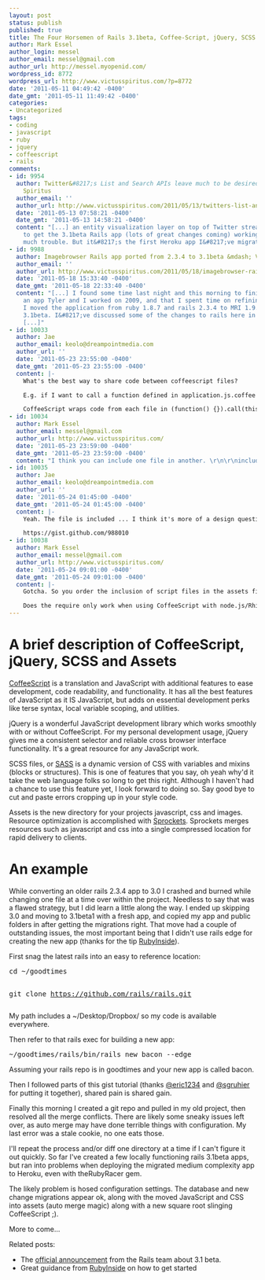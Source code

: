 ```yaml
---
layout: post
status: publish
published: true
title: The Four Horsemen of Rails 3.1beta, Coffee-Script, jQuery, SCSS and Assets
author: Mark Essel
author_login: messel
author_email: messel@gmail.com
author_url: http://messel.myopenid.com/
wordpress_id: 8772
wordpress_url: http://www.victusspiritus.com/?p=8772
date: '2011-05-11 04:49:42 -0400'
date_gmt: '2011-05-11 11:49:42 -0400'
categories:
- Uncategorized
tags:
- coding
- javascript
- ruby
- jquery
- coffeescript
- rails
comments:
- id: 9954
  author: Twitter&#8217;s List and Search APIs leave much to be desired &mdash; Victus
    Spiritus
  author_email: ''
  author_url: http://www.victusspiritus.com/2011/05/13/twitters-list-and-search-apis-leave-much-to-be-desired/
  date: '2011-05-13 07:58:21 -0400'
  date_gmt: '2011-05-13 14:58:21 -0400'
  content: "[...] an entity visualization layer on top of Twitter streams. I was able
    to get the 3.1beta Rails app (lots of great changes coming) working locally without
    much trouble. But it&#8217;s the first Heroku app I&#8217;ve migrated from [...]"
- id: 9988
  author: Imagebrowser Rails app ported from 2.3.4 to 3.1beta &mdash; Victus Spiritus
  author_email: ''
  author_url: http://www.victusspiritus.com/2011/05/18/imagebrowser-rails-app-ported-from-2-3-4-to-3-1beta/
  date: '2011-05-18 15:33:40 -0400'
  date_gmt: '2011-05-18 22:33:40 -0400'
  content: "[...] I found some time last night and this morning to finish migrating
    an app Tyler and I worked on 2009, and that I spent time on refining in 2010.
    I moved the application from ruby 1.8.7 and rails 2.3.4 to MRI 1.9.2 and rails
    3.1beta. I&#8217;ve discussed some of the changes to rails here in the past week.
    [...]"
- id: 10033
  author: Jae
  author_email: keolo@dreampointmedia.com
  author_url: ''
  date: '2011-05-23 23:55:00 -0400'
  date_gmt: '2011-05-23 23:55:00 -0400'
  content: |-
    What's the best way to share code between coffeescript files? 

    E.g. if I want to call a function defined in application.js.coffee from anotherfile.js.coffee.

    CoffeeScript wraps code from each file in (function() {}).call(this); to avoid namespacing conflicts.
- id: 10034
  author: Mark Essel
  author_email: messel@gmail.com
  author_url: http://www.victusspiritus.com/
  date: '2011-05-23 23:59:00 -0400'
  date_gmt: '2011-05-23 23:59:00 -0400'
  content: "I think you can include one file in another. \r\n\r\ninclude \"utils\""
- id: 10035
  author: Jae
  author_email: keolo@dreampointmedia.com
  author_url: ''
  date: '2011-05-24 01:45:00 -0400'
  date_gmt: '2011-05-24 01:45:00 -0400'
  content: |-
    Yeah. The file is included ... I think it's more of a design question. Here's what I found that works:

    https://gist.github.com/988010
- id: 10038
  author: Mark Essel
  author_email: messel@gmail.com
  author_url: http://www.victusspiritus.com/
  date: '2011-05-24 09:01:00 -0400'
  date_gmt: '2011-05-24 09:01:00 -0400'
  content: |-
    Gotcha. So you order the inclusion of script files in the assets file.

    Does the require only work when using CoffeeScript with node.js/Rhino/ other js servers? I thought that would be a great way to include coffeescript libraries.
---
```

<h1>A brief description of CoffeeScript, jQuery, SCSS and Assets</h1>
<p><a href="http://www.victusspiritus.com/2011/05/06/wakeup-with-a-fresh-cup-of-coffeescript/">CoffeeScript</a> is a translation and JavaScript with additional features to ease development, code readability, and functionality. It has all the best features of JavaScript as it IS JavaScript, but adds on essential development perks like terse syntax, local variable scoping, and utilities.</p>
<p>jQuery is a wonderful JavaScript development library which works smoothly with or without CoffeeScript. For my personal development usage, jQuery gives me a consistent selector and reliable cross browser interface functionality. It's a great resource for any JavaScript work.</p>
<p>SCSS files, or <a href="http://sass-lang.com/">SASS</a> is a dynamic version of CSS with variables and mixins (blocks or structures). This is one of features that you say, oh yeah why'd it take the web language folks so long to get this right. Although I haven't had a chance to use this feature yet, I look forward to doing so. Say good bye to cut and paste errors cropping up in your style code.<br />
<script src="https://gist.github.com/975057.js"> </script></p>
<p>Assets is the new directory for your projects javascript, css and images. Resource optimization is accomplished with <a href="http://getsprockets.org/">Sprockets</a>. Sprockets merges resources such as javascript and css into a single compressed location for rapid delivery to clients.</p>
<h1>An example</h1>
<p>While converting an older rails 2.3.4 app to 3.0 I crashed and burned while changing one file at a time over within the project. Needless to say that was a flawed strategy, but I did learn a little along the way. I ended up skipping 3.0 and moving to 3.1beta1 with a fresh app, and copied my app and public folders in after getting the migrations right. That move had a couple of outstanding issues, the most important being that I didn't use rails edge for creating the new app (thanks for the tip <a href="http://www.rubyinside.com/how-to-rails-3-1-coffeescript-howto-4695.html">RubyInside</a>). </p>
<p>First snag the latest rails into an easy to reference location:</p>
<pre>
cd ~/goodtimes

git clone https://github.com/rails/rails.git
</pre>
<p>My path includes a ~/Desktop/Dropbox/ so my code is available everywhere.</p>
<p>Then refer to that rails exec for building a new app:</p>
<pre>
~/goodtimes/rails/bin/rails new bacon --edge
</pre>
<p>Assuming your rails repo is in goodtimes and your new app is called bacon.</p>
<p>Then I followed parts of this gist tutorial (thanks <a href="https://github.com/eric1234">@eric1234</a> and <a href="https://github.com/sgruhier">@sgruhier</a> for putting it together), shared pain is shared gain.</p>
<p><script src="https://gist.github.com/965761.js"> </script></p>
<p>Finally this morning I created a git repo and pulled in my old project, then resolved all the merge conflicts. There are likely some sneaky issues left over, as auto merge may have done terrible things with configuration. My last error was a stale cookie, no one eats those.</p>
<p>I'll repeat the process and/or diff one directory at a time if I can't figure it out quickly. So far I've created a few locally functioning rails 3.1beta apps, but ran into problems when deploying the migrated medium complexity app to Heroku, even with theRubyRacer gem. </p>
<p>The likely problem is hosed configuration settings. The database and new change migrations appear ok, along with the moved JavaScript and CSS into assets (auto merge magic) along with a new square root slinging CoffeeScript ;).</p>
<p>More to come...</p>
<p>Related posts:</p>
<ul>
<li>The <a href="http://weblog.rubyonrails.org/2011/5/5/rails-3-1-beta-1-released">official announcement</a> from the Rails team about 3.1 beta.</li>
<li>Great guidance from <a href="http://www.rubyinside.com/how-to-rails-3-1-coffeescript-howto-4695.html">RubyInside</a> on how to get started</li>
</ul>
<p><script type="text/javascript" src="https://ajax.googleapis.com/ajax/libs/jquery/1.5.1/jquery.min.js"></script><br />
<script type="text/javascript" src="https://ajax.googleapis.com/ajax/libs/jqueryui/1.8.10/jquery-ui.min.js"></script><br />
<script type="text/javascript"<br />
src="https://gist.github.com/raw/949945/1468755b2659aa0206ef4b0060100b152f44a8d3/growingdivs.js"></script></p>
